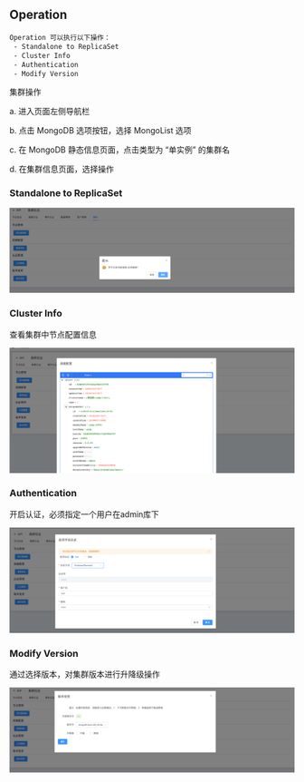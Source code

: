 ## Operation

```
Operation 可以执行以下操作：
 - Standalone to ReplicaSet
 - Cluster Info
 - Authentication
 - Modify Version
```

集群操作

a. 进入页面左侧导航栏

b. 点击 MongoDB 选项按钮，选择 MongoList 选项

c. 在 MongoDB 静态信息页面，点击类型为 “单实例” 的集群名

d. 在集群信息页面，选择操作

### Standalone to ReplicaSet

![image-20220721200526693](../../../../Images/MongoDB_Standalone_Operation_StandaloneToReplicaSet.png)

### Cluster Info

查看集群中节点配置信息

![image-20220721200313019](../../../../Images/MongoDB_Standalone_Operation_ClusterInfo.png)

### Authentication

开启认证，必须指定一个用户在admin库下

![image-20220721200011007](../../../../Images/MongoDB_Standalone_Operation_Authentication.png)

### Modify Version

通过选择版本，对集群版本进行升降级操作

![image-20220721195602291](../../../../Images/MongoDB_Standalone_Operation_ModifyVersion.png)